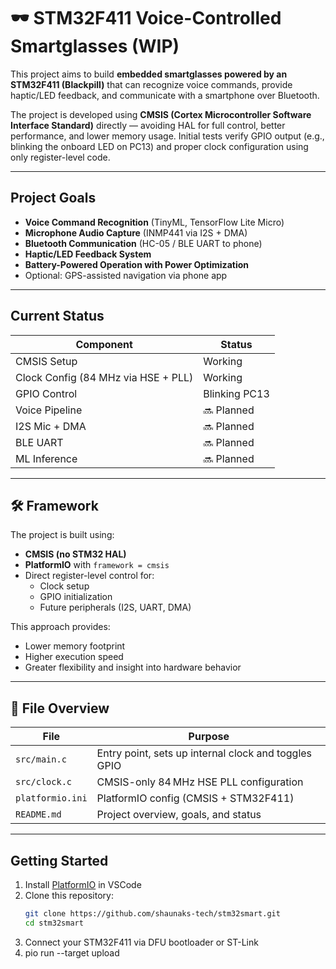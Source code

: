 # 🕶️ STM32F411 Voice-Controlled Smartglasses (WIP)

This project aims to build **embedded smartglasses powered by an STM32F411 (Blackpill)** that can recognize voice commands, provide haptic/LED feedback, and communicate with a smartphone over Bluetooth.

The project is developed using **CMSIS (Cortex Microcontroller Software Interface Standard)** directly — avoiding HAL for full control, better performance, and lower memory usage. Initial tests verify GPIO output (e.g., blinking the onboard LED on PC13) and proper clock configuration using only register-level code.

---

## Project Goals

- **Voice Command Recognition** (TinyML, TensorFlow Lite Micro)
- **Microphone Audio Capture** (INMP441 via I2S + DMA)
- **Bluetooth Communication** (HC-05 / BLE UART to phone)
- **Haptic/LED Feedback System**
- **Battery-Powered Operation with Power Optimization**
- Optional: GPS-assisted navigation via phone app

---

##  Current Status

| Component         | Status     |
|------------------|------------|
| CMSIS Setup       |  Working |
| Clock Config (84 MHz via HSE + PLL) |  Working |
| GPIO Control      | Blinking PC13 |
| Voice Pipeline    | 🔜 Planned |
| I2S Mic + DMA     | 🔜 Planned |
| BLE UART          | 🔜 Planned |
| ML Inference      | 🔜 Planned |

---

## 🛠️ Framework

The project is built using:

- **CMSIS (no STM32 HAL)**
- **PlatformIO** with `framework = cmsis`
- Direct register-level control for:
  - Clock setup
  - GPIO initialization
  - Future peripherals (I2S, UART, DMA)

This approach provides:
- Lower memory footprint
- Higher execution speed
- Greater flexibility and insight into hardware behavior

---

## 📁 File Overview

| File             | Purpose |
|------------------|---------|
| `src/main.c`     | Entry point, sets up internal clock and toggles GPIO |
| `src/clock.c`    | CMSIS-only 84 MHz HSE PLL configuration |
| `platformio.ini` | PlatformIO config (CMSIS + STM32F411) |
| `README.md`      | Project overview, goals, and status |

---

##  Getting Started

1. Install [PlatformIO](https://platformio.org/install) in VSCode
2. Clone this repository:
   ```bash
   git clone https://github.com/shaunaks-tech/stm32smart.git
   cd stm32smart
3. Connect your STM32F411 via DFU bootloader or ST-Link
4. pio run --target upload


